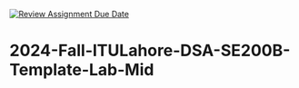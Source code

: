 [![Review Assignment Due Date](https://classroom.github.com/assets/deadline-readme-button-22041afd0340ce965d47ae6ef1cefeee28c7c493a6346c4f15d667ab976d596c.svg)](https://classroom.github.com/a/PRQHTMtb)
# 2024-Fall-ITULahore-DSA-SE200B-Template-Lab-Mid
